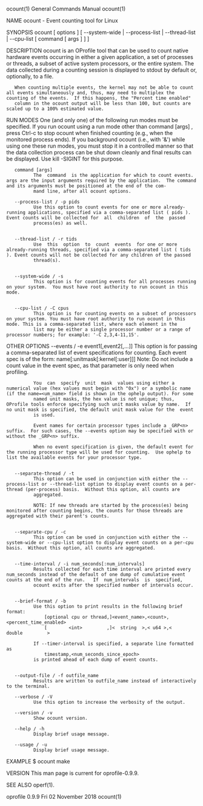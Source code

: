 ocount(1)                                                                                  General Commands Manual                                                                                  ocount(1)



NAME
       ocount - Event counting tool for Linux


SYNOPSIS
       ocount [ options ] [ --system-wide | --process-list <pids> | --thread-list <tids> | --cpu-list <cpus> [ command [ args ] ] ]


DESCRIPTION
       ocount  is  an  OProfile  tool  that  can be used to count native hardware events occurring in either a given application, a set of processes or threads, a subset of active system processors, or the
       entire system. The data collected during a counting session is displayed to stdout by default or, optionally, to a file.

       When counting multiple events, the kernel may not be able to count all events simultaneously and, thus, may need to multiplex the counting of the events.  If this happens, the "Percent time enabled"
       column in the ocount output will be less than 100, but counts are scaled up to a 100% estimated value.


RUN MODES
       One  (and  only  one) of the following run modes must be specified.  If you run ocount using a run mode other than command [args] , press Ctrl-c to stop ocount when finished counting (e.g., when the
       monitored process ends).  If you background ocount (i.e., with '&') while using one these run modes, you must stop it in a controlled manner so that the data collection  process  can  be  shut  down
       cleanly and final results can be displayed. Use kill -SIGINT <ocount-PID> for this purpose.

       command [args]
              The  command  is the application for which to count events.  args are the input arguments required by the application.  The command and its arguments must be positioned at the end of the com‐
              mand line, after all ocount options.

       --process-list / -p pids
              Use this option to count events for one or more already-running applications, specified via a comma-separated list ( pids ). Event counts will be collected for  all  children  of  the  passed
              process(es) as well.


       --thread-list / -r tids
              Use  this  option  to  count  events  for one or more already-running threads, specified via a comma-separated list ( tids ). Event counts will not be collected for any children of the passed
              thread(s).


       --system-wide / -s
              This option is for counting events for all processes running on your system.  You must have root authority to run ocount in this mode.


       --cpu-list / -C cpus
              This option is for counting events on a subset of processors on your system. You must have root authority to run ocount in this mode. This is a comma-separated list, where each element in the
              list may be either a single processor number or a range of processor numbers; for example: '-C 2,3,4-11,15'.


OTHER OPTIONS
       --events / -e event1[,event2[,...]]
              This option is for passing a comma-separated list of event specifications for counting. Each event spec is of the form:
                 name[:unitmask[:kernel[:user]]]
              Note: Do not include a count value in the event spec, as that parameter is only need when profiling.

              You  can  specify  unit  mask  values using either a numerical value (hex values must begin with "0x") or a symbolic name (if the name=<um_name> field is shown in the ophelp output). For some
              named unit masks, the hex value is not unique; thus, OProfile tools enforce specifying such unit masks value by name.  If no unit mask is specified, the default unit mask value for the  event
              is used.

              Event names for certain processor types include a _GRP<n> suffix.  For such cases, the --events option may be specified with or without the _GRP<n> suffix.

              When no event specification is given, the default event for the running processor type will be used for counting.  Use ophelp to list the available events for your processor type.


       --separate-thread / -t
              This option can be used in conjunction with either the --process-list or --thread-list option to display event counts on a per-thread (per-process) basis.  Without this option, all counts are
              aggregated.

              NOTE: If new threads are started by the process(es) being monitored after counting begins, the counts for those threads are aggregated with their parent's counts.


       --separate-cpu / -c
              This option can be used in conjunction with either the --system-wide or --cpu-list option to display event counts on a per-cpu basis.  Without this option, all counts are aggregated.


       --time-interval / -i num_seconds[:num_intervals]
              Results collected for each time interval are printed every num_seconds instead of the default of one dump of cumulative event counts at the end of the run.   If  num_intervals  is  specified,
              ocount exits after the specified number of intervals occur.


       --brief-format / -b
              Use this option to print results in the following brief format:
                  [optional cpu or thread,]<event_name>,<count>,<percent_time_enabled>
                  [        <int>         ,]<  string  >,< u64 >,<     double         >

              If --timer-interval is specified, a separate line formatted as
                  timestamp,<num_seconds_since_epoch>
              is printed ahead of each dump of event counts.


       --output-file / -f outfile_name
              Results are written to outfile_name instead of interactively to the terminal.

       --verbose / -V
              Use this option to increase the verbosity of the output.

       --version / -v
              Show ocount version.

       --help / -h
              Display brief usage message.

       --usage / -u
              Display brief usage message.


EXAMPLE
       $ ocount make


VERSION
       This man page is current for oprofile-0.9.9.


SEE ALSO
       operf(1).



oprofile 0.9.9                                                                               Fri 02 November 2018                                                                                   ocount(1)

